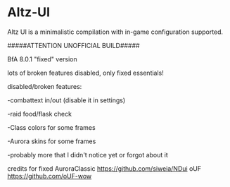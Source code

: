 # Altz-UI
Altz UI is a minimalistic compilation with in-game configuration supported.

#####ATTENTION UNOFFICIAL BUILD#####

BfA 8.0.1 "fixed" version

lots of broken features disabled, only fixed essentials!

disabled/broken features:

-combattext in/out (disable it in settings)

-raid food/flask check

-Class colors for some frames

-Aurora skins for some frames

-probably more that I didn't notice yet or forgot about it



credits for fixed 
AuroraClassic   https://github.com/siweia/NDui
oUF             https://github.com/oUF-wow
